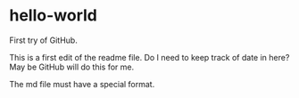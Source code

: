 # hello-world
First try of GitHub.

This is a first edit of the readme file.   Do I need to keep track of date in here?  May be GitHub will do this for me.

The md file must have a special format.
